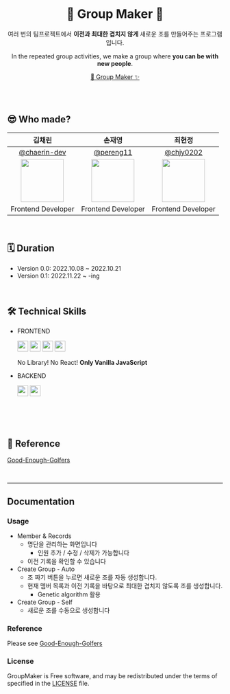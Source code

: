 <h1 align=center>🎲 Group Maker 🎲</h1>

<p align=center>여러 번의 팀프로젝트에서 <b>이전과 최대한 겹치지 않게</b> 새로운 조를 만들어주는 프로그램입니다.</p>

<p align=center>In the repeated group activities, we make a group where <b>you can be with new people</b>.</p>

<p align=center><a href="https://group-maker-vanillajs.herokuapp.com/">🎲 Group Maker ✨</a><p>

<br>
<br>

## 😎 Who made?

| 김채린 | 손재영 | 최현정 |
| :--: | :--: | :--: |
| [@chaerin-dev](https://github.com/chaerin-dev) | [@pereng11](https://github.com/pereng11) | [@chjy0202](https://github.com/chjy0202) |
| <img src="https://avatars.githubusercontent.com/u/70943835?v=4" width="100"> | <img src="https://avatars.githubusercontent.com/u/67821588?v=4" width="100"> | <img src="https://avatars.githubusercontent.com/chjy0202" width="100"> |
| Frontend Developer | Frontend Developer | Frontend Developer |


<br>

## 🗓️ Duration

- Version 0.0: 2022.10.08 ~ 2022.10.21
- Version 0.1: 2022.11.22 ~ -ing

<br>

## 🛠️ Technical Skills

- FRONTEND

  <img src="https://img.shields.io/badge/html5-%23E34F26.svg?style=for-the-badge&logo=html5&logoColor=white" height="25"> <img src="https://img.shields.io/badge/css3-%231572B6.svg?style=for-the-badge&logo=css3&logoColor=white" height="25"> <img src="https://img.shields.io/badge/javascript-%23323330.svg?style=for-the-badge&logo=javascript&logoColor=%23F7DF1E" height="25"> <img src="https://img.shields.io/badge/MongoDB-%234ea94b.svg?style=for-the-badge&logo=mongodb&logoColor=white" height="25">

  No Library! No React! **Only Vanilla JavaScript**

- BACKEND

  <img src="https://img.shields.io/badge/MongoDB-%234ea94b.svg?style=for-the-badge&logo=mongodb&logoColor=white" height="25"> <img src="https://img.shields.io/badge/heroku-%23430098.svg?style=for-the-badge&logo=heroku&logoColor=white" height="25">

<br>

<br>

<br>

## 📑 Reference

[Good-Enough-Golfers](https://github.com/islemaster/good-enough-golfers)

<br>


---




## Documentation

### Usage

- Member & Records
  - 명단을 관리하는 화면입니다
    - 인원 추가 / 수정 / 삭제가 가능합니다
  - 이전 기록을 확인할 수 있습니다
- Create Group - Auto
  - 조 짜기 버튼을 누르면 새로운 조를 자동 생성합니다.
  - 현재 멤버 목록과 이전 기록을 바탕으로 최대한 겹치지 않도록 조를 생성합니다.
    - Genetic algorithm 활용
- Create Group - Self
  - 새로운 조를 수동으로 생성합니다

### Reference

Please see [Good-Enough-Golfers](https://github.com/islemaster/good-enough-golfers)

### License

GroupMaker is Free software, and may be redistributed under the terms of specified in the [LICENSE]() file.
